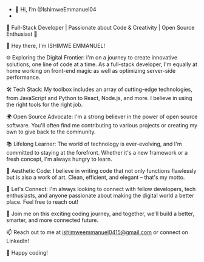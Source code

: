 - 👋 Hi, I’m @IshimweEmmanuel04
- 
🚀 Full-Stack Developer | Passionate about Code & Creativity | Open Source Enthusiast 🌟

👋 Hey there, I'm ISHIMWE EMMANUEL!

🌐 Exploring the Digital Frontier: I'm on a journey to create innovative solutions, one line of code at a time. As a full-stack developer, I'm equally at home working on front-end magic as well as optimizing server-side performance.

🛠️ Tech Stack: My toolbox includes an array of cutting-edge technologies, from JavaScript and Python to React, Node.js, and more. I believe in using the right tools for the right job.

🌍 Open Source Advocate: I'm a strong believer in the power of open source software. You'll often find me contributing to various projects or creating my own to give back to the community.

📚 Lifelong Learner: The world of technology is ever-evolving, and I'm committed to staying at the forefront. Whether it's a new framework or a fresh concept, I'm always hungry to learn.

🎨 Aesthetic Code: I believe in writing code that not only functions flawlessly but is also a work of art. Clean, efficient, and elegant – that's my motto.

🤝 Let's Connect: I'm always looking to connect with fellow developers, tech enthusiasts, and anyone passionate about making the digital world a better place. Feel free to reach out!

🌟 Join me on this exciting coding journey, and together, we'll build a better, smarter, and more connected future.

📫 Reach out to me at ishimweemmanuel0415@gmail.com or connect on LinkedIn!

🌈 Happy coding!
